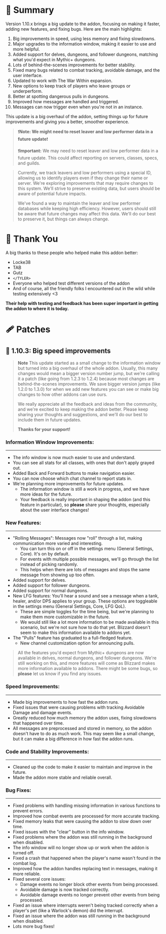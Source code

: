 # 📢 Summary

Version 1.10.x brings a big update to the addon, focusing on making it faster, adding new features, and fixing bugs. Here are the main highlights:

1. Big improvements in speed, using less memory and fixing slowdowns.
2. Major upgrades to the information window, making it easier to use and more helpful.
3. Added support for delves, dungeons, and follower dungeons, matching what you'd expect in Mythic+ dungeons.
4. Lots of behind-the-scenes improvements for better stability.
5. Fixed many bugs related to combat tracking, avoidable damage, and the user interface.
6. Updated to work with The War Within expansion.
7. New options to keep track of players who leave groups or underperform.
8. Better at spotting dangerous pulls in dungeons.
9. Improved how messages are handled and triggered.
10. Messages can now trigger even when you're not in an instance.

This update is a big overhaul of the addon, setting things up for future improvements and giving you a better, smoother experience.

>❗**Note: We might need to reset leaver and low performer data in a future update**❗
>
> ❗**Important:** We may need to reset leaver and low performer data in a future update. This could affect reporting on servers, classes, specs, and guilds.

> Currently, we track leavers and low performers using a special ID, allowing us to identify players even if they change their name or server. We're exploring improvements that may require changes to this system. We'll strive to preserve existing data, but users should be aware of potential future impacts.
>
> We've found a way to maintain the leaver and low performer databases while keeping high efficiency. However, users should still be aware that future changes may affect this data. We'll do our best to preserve it, but things can always change.

# 🙏 Thank You

A big thanks to these people who helped make this addon better:

- Locke38
- TAB
- Gutz
- `</TYLER>`
- Everyone who helped test different versions of the addon
- And of course, all the friendly folks I encountered out in the wild while testing extensively \<3

**Their help with testing and feedback has been super important in getting the addon to where it is today.**

# 🩹 Patches

## 🚀 **1.10.3**: Big speed improvements

> **Note**
> This update started as a small change to the information window but turned into a big overhaul of the whole addon. Usually, this many changes would mean a bigger version number jump, but we're calling it a patch (like going from 1.2.3 to 1.2.4) because most changes are behind-the-scenes improvements. We save bigger version jumps (like 1.2.0 to 1.3.0) for when we add new features you can see or make big changes to how other addons can use ours.
>
> We really appreciate all the feedback and ideas from the community, and we're excited to keep making the addon better. Please keep sharing your thoughts and suggestions, and we'll do our best to include them in future updates.
>
> **Thanks for your support!**

### **Information Window Improvements:**
   ---
   * The info window is now much easier to use and understand.
   * You can see all stats for all classes, with ones that don't apply grayed out.
   * Added Back and Forward buttons to make navigation easier.
   * You can now choose which chat channel to report stats in.
   * We're planning more improvements for future updates.
      * The information window is still a work in progress, and we have more ideas for the future.
      * Your feedback is really important in shaping the addon (and this feature in particular), so **please** share your thoughts, especially about the user interface changes!

### **New Features:**
   ---
   - "Rolling Messages": Messages now "roll" through a list, making communication more varied and interesting.
      - You can turn this on or off in the settings menu (General Settings, Core). It's on by default.
      - For events with multiple possible messages, we'll go through the list instead of picking randomly.
      - This helps when there are lots of messages and stops the same message from showing up too often.
   - Added support for delves.
   - Added support for follower dungeons.
   - Added support for normal dungeons.
   - New LFG features: You'll hear a sound and see a message when a tank, healer, and/or DPS applies to your group. These options are toggleable in the settings menu (General Settings, Core, LFG QoL).
      - These are simple toggles for the time being, but we're planning to make them more customizable in the future.
      - We would still like a lot more information to be made available in this scenario, but we're not sure how to do that yet. Blizzard doesn't seem to make this information available to addons yet.
   - The "Pulls" feature has graduated to a full-fledged feature.
      - New channel customization option for announcing pulls.

   > All the features you'd expect from Mythic+ dungeons are now available in delves, normal dungeons, and follower dungeons.
   > We're still working on this, and more features will come as Blizzard makes more information available to addons. There might be some bugs, so **please** let us know if you find any issues.

### **Speed Improvements:**
   ---
   - Made big improvements to how fast the addon runs.
   - Fixed issues that were causing problems with tracking Avoidable Damage and damage events.
   - Greatly reduced how much memory the addon uses, fixing slowdowns that happened over time.
   - All messages are preprocessed and stored in memory, so the addon doesn't have to do as much work. This may seem like a small change, but it can make a big difference in how fast the addon runs.

### **Code and Stability Improvements:**
   ---
   - Cleaned up the code to make it easier to maintain and improve in the future.
   - Made the addon more stable and reliable overall.

### **Bug Fixes:**
   ---
   - Fixed problems with handling missing information in various functions to prevent errors.
   - Improved how combat events are processed for more accurate tracking.
   - Fixed memory leaks that were causing the addon to slow down over time.
   - Fixed issues with the "clear" button in the info window.
   - Fixed problems where the addon was still running in the background when disabled.
   - The info window will no longer show up or work when the addon is turned off.
   - Fixed a crash that happened when the player's name wasn't found in the combat log.
   - Improved how the addon handles replacing text in messages, making it more reliable.
   - Fixed several core issues:
      - Damage events no longer block other events from being processed.
      - Avoidable damage is now tracked correctly.
      - Avoidable damage events no longer prevent other events from being processed.
   - Fixed an issue where interrupts weren't being tracked correctly when a player's pet (like a Warlock's demon) did the interrupt.
   - Fixed an issue where the addon was still running in the background when disabled.
   - Lots more bug fixes!
